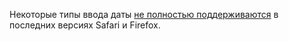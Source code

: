Некоторые типы ввода даты [не полностью поддерживаются](https://caniuse.com/input-datetime) в последних версиях Safari и Firefox.

